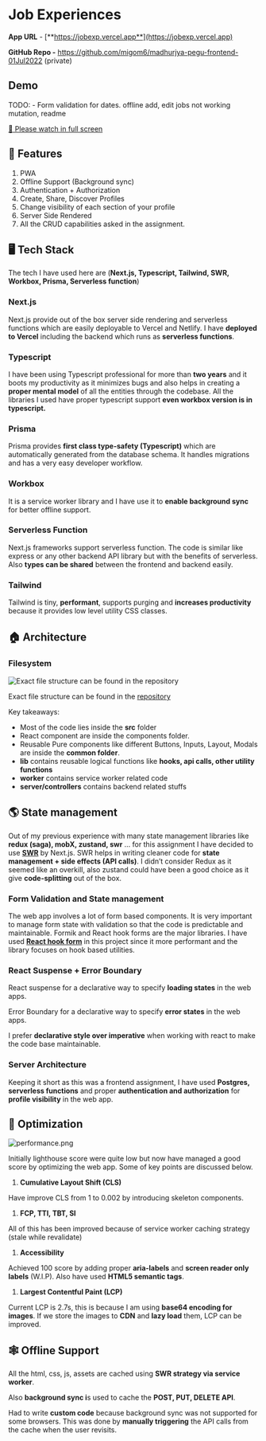 # Job Experiences

**App URL** - [**https://jobexp.vercel.app**](https://jobexp.vercel.app)

**GitHub Repo -** https://github.com/migom6/madhurjya-pegu-frontend-01Jul2022 (private)

## Demo

TODO: - Form validation for dates. offline add, edit jobs not working mutation, readme

[🙏 Please watch in full screen](https://youtu.be/9aolaTAThC4)

## 🌟 Features

1. PWA 
2. Offline Support (Background sync)
3. Authentication + Authorization 
4. Create, Share, Discover Profiles 
5. Change visibility of each section of your profile
6. Server Side Rendered 
7. All the CRUD capabilities asked in the assignment.

## 🖥️ Tech Stack

The tech I have used here are (**Next.js, Typescript, Tailwind, SWR, Workbox, Prisma, Serverless function**)

### Next.js

Next.js provide out of the box server side rendering and serverless functions which are easily deployable to Vercel and Netlify. I have **deployed to Vercel** including the backend which runs as **serverless functions**.

### Typescript

I have been using Typescript professional for more than **two years** and it boots my productivity as it minimizes bugs and also helps in creating a **proper mental model** of all the entities through the codebase. All the libraries I used have proper typescript support **even workbox version is in typescript.**

### Prisma

Prisma provides **first class type-safety (Typescript)** which are automatically generated from the database schema. It handles migrations and has a very easy developer workflow.

### Workbox

It is a service worker library and I have use it to **enable background sync** for better offline support.

### Serverless Function

Next.js frameworks support serverless function.  The code is similar like express or any other backend API library but with the benefits of serverless. Also **types can be shared** between the frontend and backend easily. 

### Tailwind

Tailwind is tiny, **performant**, supports purging and **increases productivity** because it provides low level utility CSS classes.

## 🏠 Architecture

### Filesystem

![Exact file structure can be found in the [repository](https://github.com/migom6/madhurjya-pegu-frontend-01Jul2022)](/markdown/file_structure.png)

Exact file structure can be found in the [repository](https://github.com/migom6/madhurjya-pegu-frontend-01Jul2022)

Key takeaways: 

- Most of the code lies inside the **src** folder
- React component are inside the components folder.
- Reusable Pure components like different Buttons, Inputs, Layout, Modals are inside the **common folder**.
- **lib** contains reusable logical functions like **hooks, api calls, other utility functions**
- **worker** contains service worker related code
- **server/controllers** contains backend related stuffs

## 🌎 State management

Out of my previous experience with many state management libraries like **redux (saga), mobX, zustand, swr** … for this assignment I have decided to use **[SWR](https://swr.vercel.app/)** by Next.js. SWR helps in writing cleaner code for **state management + side effects (API calls)**. I didn’t consider Redux as it seemed like an overkill, also zustand could have been a good choice as it give **code-splitting** out of the box.

### Form Validation and State management

The web app involves a lot of form based components. It is very important to manage form state with validation so that the code is predictable and maintainable. Formik and React hook forms are the major libraries. I have used **[React hook form](https://react-hook-form.com/)** in this project since it more performant and the library focuses on hook based utilities. 

### React Suspense + Error Boundary

React suspense for a declarative way to specify **loading states** in the web apps.

Error Boundary for a declarative way to specify **error states** in the web apps.

I prefer **declarative style over imperative** when working with react to make the code base maintainable.

### Server Architecture

Keeping it short as this was a frontend assignment, I have used **Postgres, serverless functions** and proper **authentication and authorization** for **profile visibility** in the web app.

## 🚀 Optimization

![performance.png](/markdown/performance.png)

Initially lighthouse score were quite low but now have managed a good score by optimizing the web app. Some of key points are discussed below.

1. **Cumulative Layout Shift (CLS)**

Have improve CLS from 1 to 0.002 by introducing skeleton components. 

1. **FCP, TTI, TBT, SI**

All of this has been improved because of service worker caching strategy (stale while revalidate)

1. **Accessibility**

Achieved  100 score by adding proper **aria-labels** and **screen reader only labels** (W.I.P). Also have used **HTML5 semantic tags**.

1. **Largest Contentful Paint (LCP)**

Current LCP is 2.7s, this is because I am using **base64 encoding for images**. If we store the images to **CDN** and **lazy load** them, LCP can be improved.

## 🕸️ Offline Support

All the html, css, js, assets are cached using **SWR strategy via service worker**. 

Also **background sync i**s used to cache the **POST, PUT, DELETE API**. 

Had to write **custom code** because background sync was not supported for some browsers. This was done by **manually triggering** the API calls from the cache when the user revisits.
